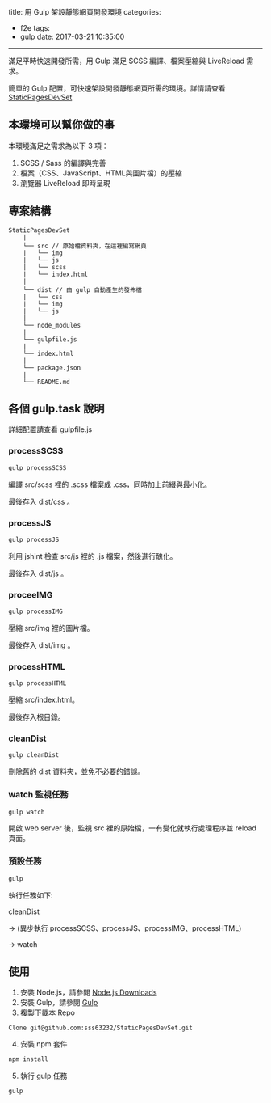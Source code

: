 title: 用 Gulp 架設靜態網頁開發環境
categories:
  - f2e
tags:
  - gulp
date: 2017-03-21 10:35:00
---
滿足平時快速開發所需，用 Gulp 滿足 SCSS 編譯、檔案壓縮與 LiveReload 需求。
<!--more-->

簡單的 Gulp 配置，可快速架設開發靜態網頁所需的環境。詳情請查看 [StaticPagesDevSet](https://github.com/sss63232/StaticPagesDevSet)

## 本環境可以幫你做的事

本環境滿足之需求為以下 3 項：
1. SCSS / Sass 的編譯與完善
2. 檔案（CSS、JavaScript、HTML與圖片檔）的壓縮
3. 瀏覽器 LiveReload 即時呈現

## 專案結構

```
StaticPagesDevSet
    |
    └── src // 原始檔資料夾，在這裡編寫網頁
    |   └── img
    |   └── js
    |   └── scss
    |   └── index.html 
    |
    └── dist // 由 gulp 自動產生的發佈檔
    |   └── css
    |   └── img
    |   └── js  
    |
    └── node_modules
    |
    └── gulpfile.js
    |
    └── index.html
    |
    └── package.json
    |
    └── README.md
```

## 各個 gulp.task 說明

詳細配置請查看 gulpfile.js

### processSCSS

```javascript
gulp processSCSS
```

編譯  src/scss 裡的 .scss 檔案成 .css，同時加上前綴與最小化。  

最後存入 dist/css 。  

### processJS

```javascript
gulp processJS
```

利用 jshint 檢查 src/js 裡的 .js 檔案，然後進行醜化。

最後存入 dist/js 。

### proceeIMG

```javascript
gulp processIMG
```

壓縮 src/img 裡的圖片檔。

最後存入 dist/img 。

### processHTML

```javascript
gulp processHTML
```

壓縮 src/index.html。

最後存入根目錄。

### cleanDist 

```javascript
gulp cleanDist
```

刪除舊的 dist 資料夾，並免不必要的錯誤。

### watch 監視任務

```javascript
gulp watch
```
開啟 web server 後，監視 src 裡的原始檔，一有變化就執行處理程序並 reload 頁面。

### 預設任務
```javascript
gulp
```
執行任務如下:

   cleanDist  

-> (異步執行 processSCSS、processJS、processIMG、processHTML)  

-> watch 

## 使用

1. 安裝 Node.js，請參閱 [Node.js Downloads](https://nodejs.org/en/download/)
2. 安裝 Gulp，請參閱 [Gulp](http://gulpjs.com)
3. 複製下載本 Repo
```git
Clone git@github.com:sss63232/StaticPagesDevSet.git
```
4. 安裝 npm 套件
```javascript
npm install
```
5. 執行 gulp 任務
```javascript
gulp
```